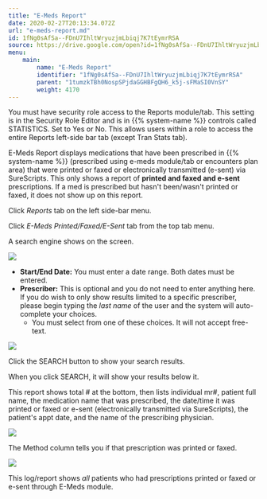 ```yaml
---
title: "E-Meds Report"
date: 2020-02-27T20:13:34.072Z
url: "e-meds-report.md"
id: 1fNg0sAfSa--FDnU7IhltWryuzjmLbiqj7K7tEymrRSA
source: https://drive.google.com/open?id=1fNg0sAfSa--FDnU7IhltWryuzjmLbiqj7K7tEymrRSA
menu:
    main:
        name: "E-Meds Report"
        identifier: "1fNg0sAfSa--FDnU7IhltWryuzjmLbiqj7K7tEymrRSA"
        parent: "1tumzkTBh0NospSPjdaGGHBFgQH6_k5j-sFMaSI0VnSY"
        weight: 4170
---
```

You must have security role access to the Reports module/tab. This setting is in the Security Role Editor and is in {{% system-name %}} controls called STATISTICS. Set to Yes or No. This allows users within a role to access the entire Reports left-side bar tab (except Tran Stats tab).

E-Meds Report displays medications that have been prescribed in {{% system-name %}} (prescribed using e-meds module/tab or encounters plan area) that were printed or faxed or electronically transmitted (e-sent) via SureScripts. This only shows a report of **printed and faxed and e-sent** prescriptions. If a med is prescribed but hasn't been/wasn't printed or faxed, it does not show up on this report.

Click *Reports* tab on the left side-bar menu.

Click *E-Meds Printed/Faxed/E-Sent* tab from the top tab menu.

A search engine shows on the screen.

![](external_files/0201da805a6129540544f4e13da8c213.png)

* <strong>Start/End Date:</strong> You must enter a date range. Both dates must be entered.
* <strong>Prescriber:</strong> This is optional and you do not need to enter anything here. If you do wish to only show results limited to a specific prescriber, please begin typing the <em>last name</em> of the user and the system will auto-complete your choices.
    * You must select from one of these choices. It will not accept free-text.

![](external_files/f8bc64b52a277ab378a84c20ba0fd287.png)

Click the SEARCH button to show your search results.

When you click SEARCH, it will show your results below it.

This report shows total # at the bottom, then lists individual mr#, patient full name, the medication name that was prescribed, the date/time it was printed or faxed or e-sent (electronically transmitted via SureScripts), the patient's appt date, and the name of the prescribing physician.

![](external_files/b0af932753666f9c5f60ceb9e8bdd9d4.png)

The Method column tells you if that prescription was printed or faxed.

![](external_files/10549ddbee214bdebad55af7d932d468.png)

This log/report shows *all* patients who had prescriptions printed or faxed or e-sent through E-Meds module.

